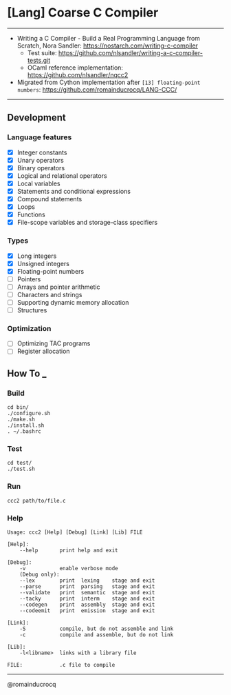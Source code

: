 # [Lang] Coarse C Compiler 

****

- Writing a C Compiler - Build a Real Programming Language from Scratch, Nora Sandler: https://nostarch.com/writing-c-compiler  
    - Test suite: https://github.com/nlsandler/writing-a-c-compiler-tests.git  
    - OCaml reference implementation: https://github.com/nlsandler/nqcc2  
- Migrated from Cython implementation after `[13] floating-point numbers`: https://github.com/romainducrocq/LANG-CCC/

****

## Development

### Language features

- [x] Integer constants  
- [x] Unary operators  
- [x] Binary operators  
- [x] Logical and relational operators  
- [x] Local variables  
- [x] Statements and conditional expressions  
- [x] Compound statements  
- [x] Loops  
- [x] Functions  
- [x] File-scope variables and storage-class specifiers  

### Types

- [x] Long integers  
- [x] Unsigned integers  
- [x] Floating-point numbers  
- [ ] Pointers  
- [ ] Arrays and pointer arithmetic  
- [ ] Characters and strings  
- [ ] Supporting dynamic memory allocation  
- [ ] Structures  

### Optimization

- [ ] Optimizing TAC programs  
- [ ] Register allocation  

## How To _

### Build
```
cd bin/
./configure.sh
./make.sh
./install.sh
. ~/.bashrc
```

### Test
```
cd test/
./test.sh
```

### Run
```
ccc2 path/to/file.c
```

### Help
```
Usage: ccc2 [Help] [Debug] [Link] [Lib] FILE

[Help]:
    --help       print help and exit

[Debug]:
    -v           enable verbose mode
    (Debug only):
    --lex        print  lexing    stage and exit
    --parse      print  parsing   stage and exit
    --validate   print  semantic  stage and exit
    --tacky      print  interm    stage and exit
    --codegen    print  assembly  stage and exit
    --codeemit   print  emission  stage and exit

[Link]:
    -S           compile, but do not assemble and link
    -c           compile and assemble, but do not link

[Lib]:
    -l<libname>  links with a library file

FILE:            .c file to compile
```

****

@romainducrocq
